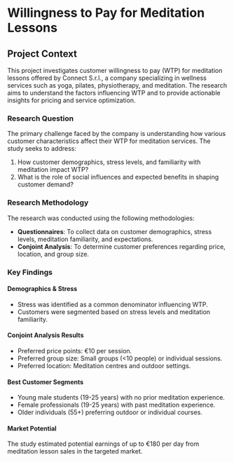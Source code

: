 # Willingness to Pay for Meditation Lessons

## Project Context

This project investigates customer willingness to pay (WTP) for meditation lessons offered by Connect S.r.l., a company specializing in wellness services such as yoga, pilates, physiotherapy, and meditation. The research aims to understand the factors influencing WTP and to provide actionable insights for pricing and service optimization.

### Research Question

The primary challenge faced by the company is understanding how various customer characteristics affect their WTP for meditation services. The study seeks to address:
1. How customer demographics, stress levels, and familiarity with meditation impact WTP?
2. What is the role of social influences and expected benefits in shaping customer demand?

### Research Methodology

The research was conducted using the following methodologies:
- **Questionnaires**: To collect data on customer demographics, stress levels, meditation familiarity, and expectations.
- **Conjoint Analysis**: To determine customer preferences regarding price, location, and group size.

### Key Findings

#### Demographics & Stress
- Stress was identified as a common denominator influencing WTP.
- Customers were segmented based on stress levels and meditation familiarity.

#### Conjoint Analysis Results
- Preferred price points: €10 per session.
- Preferred group size: Small groups (<10 people) or individual sessions.
- Preferred location: Meditation centres and outdoor settings.

#### Best Customer Segments
- Young male students (19-25 years) with no prior meditation experience.
- Female professionals (19-25 years) with past meditation experience.
- Older individuals (55+) preferring outdoor or individual courses.

#### Market Potential
The study estimated potential earnings of up to €180 per day from meditation lesson sales in the targeted market.
